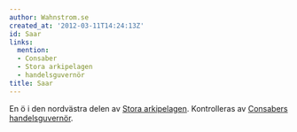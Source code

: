 ```yaml
---
author: Wahnstrom.se
created_at: '2012-03-11T14:24:13Z'
id: Saar
links:
  mention:
  - Consaber
  - Stora arkipelagen
  - handelsguvernör
title: Saar
---
```


En ö i den nordvästra delen av [Stora arkipelagen]. Kontrolleras av [Consabers][] [handelsguvernör].

  [Stora arkipelagen]: Stora_arkipelagen
  [Consabers]: Consaber
  [handelsguvernör]: handelsguvernör